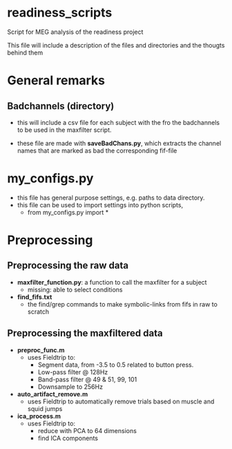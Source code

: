 readiness_scripts
=================

Script for MEG analysis of the readiness project

This file will include a description of the files and directories and the thougts behind them


# General remarks

## Badchannels (directory)
- this will include a csv file for each subject with the fro the badchannels to be used in the maxfilter script.

- these file are made with **saveBadChans.py**, which extracts the channel names that are marked as bad the corresponding fif-file

# my\_configs.py
- this file has general purpose settings, e.g. paths to data directory.
- this file can be used to import settings into python scripts, 
    - from my\_configs.py import *

# Preprocessing 
## Preprocessing the raw data
- **maxfilter_function.py**: 
    a function to call the maxfilter for a subject
    - missing: able to select conditions
- **find\_fifs.txt**
    - the find/grep commands to make symbolic-links from fifs in raw to scratch

## Preprocessing the maxfiltered data
- **preproc_func.m**
    - uses Fieldtrip to:
        - Segment data, from -3.5 to 0.5 related to button press.
        - Low-pass filter @ 128Hz
        - Band-pass filter @ 49 & 51, 99, 101
        - Downsample to 256Hz
- **auto\_artifact\_remove.m**
    - uses Fieldtrip to automatically remove trials based on muscle and squid jumps
- **ica\_process.m**
     - uses Fieldtrip to:
        - reduce with PCA to 64 dimensions
        - find ICA components
